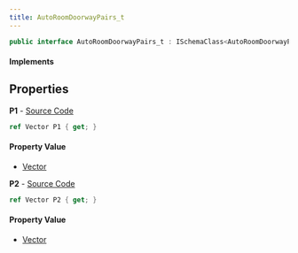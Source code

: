 ```yaml
---
title: AutoRoomDoorwayPairs_t
---
```


```csharp
public interface AutoRoomDoorwayPairs_t : ISchemaClass<AutoRoomDoorwayPairs_t>, ISchemaField, ISchemaClass, INativeHandle
```

#### Implements

## Properties

**P1** - [Source Code](https://github.com/swiftly-solution/swiftlys2/blob/main/managed/src/SwiftlyS2.Generated/Schemas/Interfaces/AutoRoomDoorwayPairs_t.cs#L16)

```csharp
ref Vector P1 { get; }
```

#### Property Value

- [Vector](/docs/api/shared/natives/vector)

**P2** - [Source Code](https://github.com/swiftly-solution/swiftlys2/blob/main/managed/src/SwiftlyS2.Generated/Schemas/Interfaces/AutoRoomDoorwayPairs_t.cs#L18)

```csharp
ref Vector P2 { get; }
```

#### Property Value

- [Vector](/docs/api/shared/natives/vector)

